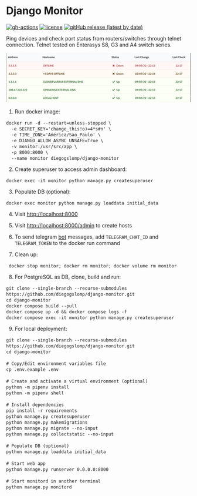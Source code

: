 Django Monitor
==============

[![gh-actions](https://github.com/diegogslomp/django-monitor/actions/workflows/docker-image.yml/badge.svg)](https://github.com/diegogslomp/django-monitor/actions)
[![license](https://img.shields.io/github/license/diegogslomp/django-monitor)](https://github.com/diegogslomp/django-monitor/blob/master/LICENSE)
[![gitHub release (latest by date)](https://img.shields.io/github/v/release/diegogslomp/django-monitor)](https://github.com/diegogslomp/django-monitor/releases)

Ping devices and check port status from routers/switches through telnet
connection. Telnet tested on Enterasys S8, G3 and A4 switch series.
<p align="center">
<img src="https://raw.githubusercontent.com/diegogslomp/django-monitor/master/docs/_screenshots/hostlist.png" style="max-height: 440px;"/>
</p>

1. Run docker image:
  ```
  docker run -d --restart=unless-stopped \
    -e SECRET_KEY='change_this!o)=4*s#n' \
    -e TIME_ZONE='America/Sao_Paulo' \
    -e DJANGO_ALLOW_ASYNC_UNSAFE=True \
    -v monitor:/usr/src/app \
    -p 8000:8000 \
    --name monitor diegogslomp/django-monitor
  ```

2. Create superuser to access admin dashboard:
  ```
  docker exec -it monitor python manage.py createsuperuser
  ```

3. Populate DB (optional):
  ```
  docker exec monitor python manage.py loaddata initial_data
  ```

4.  Visit <http://localhost:8000>

5.  Visit <http://localhost:8000/admin> to create hosts

6.  To send telegram [bot](https://core.telegram.org/bots) messages, add `TELEGRAM_CHAT_ID` and `TELEGRAM_TOKEN` to the docker run command

7. Clean up:
  ```
   docker stop monitor; docker rm monitor; docker volume rm monitor
  ```

8. For PostgreSQL as DB, clone, build and run:
  ```
  git clone --single-branch --recurse-submodules https://github.com/diegogslomp/django-monitor.git
  cd django-monitor
  docker compose build --pull
  docker compose up -d && docker compose logs -f
  docker compose exec -it monitor python manage.py createsuperuser
  ```

9. For local deployment:
  ```
  git clone --single-branch --recurse-submodules https://github.com/diegogslomp/django-monitor.git
  cd django-monitor

  # Copy/Edit environment variables file
  cp .env.example .env

  # Create and activate a virtual environment (optional)
  python -m pipenv install
  python -m pipenv shell

  # Install dependencies
  pip install -r requirements
  python manage.py createsuperuser
  python manage.py makemigrations
  python manage.py migrate --no-input
  python manage.py collectstatic --no-input

  # Populate DB (optional)
  python manage.py loaddata initial_data

  # Start web app
  python manage.py runserver 0.0.0.0:8000

  # Start monitord in another terminal
  python manage.py monitord
  ```
